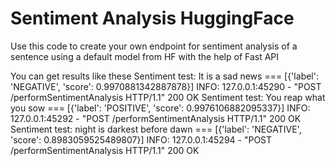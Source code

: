 # Sentiment Analysis HuggingFace 

Use this code to create your own endpoint for sentiment analysis of a sentence using a default model from HF with the help of Fast API

You can get results like these 
Sentiment test: It is a sad news === [{'label': 'NEGATIVE', 'score': 0.9970881342887878}]
INFO:     127.0.0.1:45290 - "POST /performSentimentAnalysis HTTP/1.1" 200 OK
Sentiment test: You reap what you sow === [{'label': 'POSITIVE', 'score': 0.9976106882095337}]
INFO:     127.0.0.1:45292 - "POST /performSentimentAnalysis HTTP/1.1" 200 OK
Sentiment test: night is darkest before dawn === [{'label': 'NEGATIVE', 'score': 0.8983059525489807}]
INFO:     127.0.0.1:45294 - "POST /performSentimentAnalysis HTTP/1.1" 200 OK


